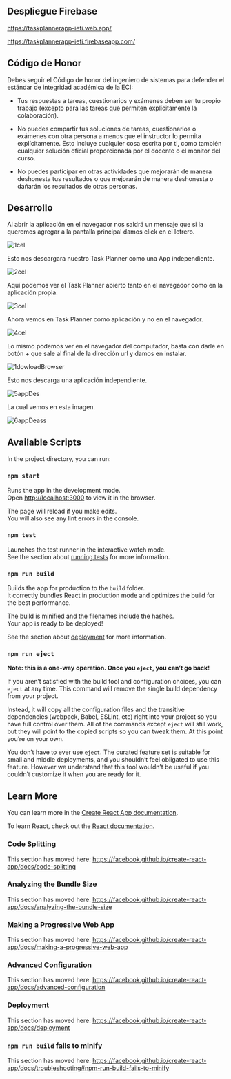 
## Despliegue Firebase

https://taskplannerapp-ieti.web.app/

https://taskplannerapp-ieti.firebaseapp.com/

## Código de Honor

Debes seguir el Código de honor del ingeniero de sistemas para defender el estándar de integridad académica de la ECI:

- Tus respuestas a tareas, cuestionarios y exámenes deben ser tu propio trabajo (excepto para las tareas que permiten explícitamente la colaboración).

- No puedes compartir tus soluciones de tareas, cuestionarios o exámenes con otra persona a menos que el instructor lo permita explícitamente. Esto incluye cualquier cosa escrita por ti, como también cualquier solución oficial proporcionada por el docente o el monitor del curso.

- No puedes participar en otras actividades que mejorarán de manera deshonesta tus resultados o que mejorarán de manera deshonesta o dañarán los resultados de otras personas.


## Desarrollo

Al abrir la aplicación en el navegador nos saldrá un mensaje que si la queremos agregar a la pantalla principal damos click en el letrero.

![1cel](https://user-images.githubusercontent.com/44879884/93689627-fc688200-fa95-11ea-8678-ee550ba5d7c5.jpeg)

Esto nos descargara nuestro Task Planner como una App independiente.

![2cel](https://user-images.githubusercontent.com/44879884/93689620-f96d9180-fa95-11ea-86c5-486bfe44f1c5.jpeg)

Aquí podemos ver el Task Planner abierto tanto en el navegador como en la aplicación propia.

![3cel](https://user-images.githubusercontent.com/44879884/93689621-fa062800-fa95-11ea-901d-6f19dd7b5ac6.jpeg)

Ahora vemos en Task Planner como aplicación y no en el navegador.

![4cel](https://user-images.githubusercontent.com/44879884/93689622-fa062800-fa95-11ea-9740-4e58fc354e2c.jpeg)

Lo mismo podemos ver en el navegador del computador, basta con darle en botón + que sale al final de la dirección url y damos en instalar.

![1dowloadBrowser](https://user-images.githubusercontent.com/44879884/93689619-f8d4fb00-fa95-11ea-9fff-409bfdc1283a.PNG)

Esto nos descarga una aplicación independiente.

![5appDes](https://user-images.githubusercontent.com/44879884/93689623-fa062800-fa95-11ea-8124-9ccbc6cec7b3.PNG)

La cual vemos en esta imagen. 

![6appDeass](https://user-images.githubusercontent.com/44879884/93689626-fbcfeb80-fa95-11ea-8db4-dfad3c577bc9.PNG)

## Available Scripts

In the project directory, you can run:

### `npm start`

Runs the app in the development mode.<br />
Open [http://localhost:3000](http://localhost:3000) to view it in the browser.

The page will reload if you make edits.<br />
You will also see any lint errors in the console.

### `npm test`

Launches the test runner in the interactive watch mode.<br />
See the section about [running tests](https://facebook.github.io/create-react-app/docs/running-tests) for more information.

### `npm run build`

Builds the app for production to the `build` folder.<br />
It correctly bundles React in production mode and optimizes the build for the best performance.

The build is minified and the filenames include the hashes.<br />
Your app is ready to be deployed!

See the section about [deployment](https://facebook.github.io/create-react-app/docs/deployment) for more information.

### `npm run eject`

**Note: this is a one-way operation. Once you `eject`, you can’t go back!**

If you aren’t satisfied with the build tool and configuration choices, you can `eject` at any time. This command will remove the single build dependency from your project.

Instead, it will copy all the configuration files and the transitive dependencies (webpack, Babel, ESLint, etc) right into your project so you have full control over them. All of the commands except `eject` will still work, but they will point to the copied scripts so you can tweak them. At this point you’re on your own.

You don’t have to ever use `eject`. The curated feature set is suitable for small and middle deployments, and you shouldn’t feel obligated to use this feature. However we understand that this tool wouldn’t be useful if you couldn’t customize it when you are ready for it.

## Learn More

You can learn more in the [Create React App documentation](https://facebook.github.io/create-react-app/docs/getting-started).

To learn React, check out the [React documentation](https://reactjs.org/).

### Code Splitting

This section has moved here: https://facebook.github.io/create-react-app/docs/code-splitting

### Analyzing the Bundle Size

This section has moved here: https://facebook.github.io/create-react-app/docs/analyzing-the-bundle-size

### Making a Progressive Web App

This section has moved here: https://facebook.github.io/create-react-app/docs/making-a-progressive-web-app

### Advanced Configuration

This section has moved here: https://facebook.github.io/create-react-app/docs/advanced-configuration

### Deployment

This section has moved here: https://facebook.github.io/create-react-app/docs/deployment

### `npm run build` fails to minify

This section has moved here: https://facebook.github.io/create-react-app/docs/troubleshooting#npm-run-build-fails-to-minify
